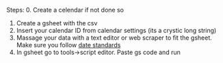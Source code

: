 Steps:
0. Create a celendar if not done so
1. Create a gsheet with the csv
2. Insert your calendar ID from calendar settings (its a crystic long string)
3. Massage your data with a text editor or web scraper to fit the gsheet. Make sure you follow [date standards](https://developers.google.com/chart/interactive/docs/datesandtimes#datetimes-using-the-date-constructor)
4. In gsheet go to tools->script editor. Paste gs code and run
